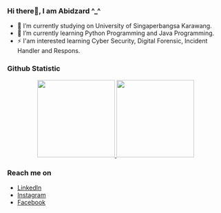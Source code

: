 ### Hi there👋, I am Abidzard ^_^

- 🔭 I’m currently studying on University of Singaperbangsa Karawang.
- 🌱 I’m currently learning Python Programming and Java Programming.
- ⚡ I'am interested learning Cyber Security, Digital Forensic, Incident Handler and Respons.

### Github Statistic
<p align="center">
<a href="https://github.com/abidzard">
  <img height="180em" src="https://github-readme-stats-eight-theta.vercel.app/api?username=abidzard&show_icons=true&theme=algolia&include_all_commits=true&count_private=true"/>
  <img height="180em" src="https://github-readme-stats-eight-theta.vercel.app/api/top-langs/?username=abidzard&layout=compact&langs_count=8&theme=algolia"/>
</a>
</p>

### Reach me on
- [LinkedIn](https://www.linkedin.com/in/abidzard/)
- [Instagram](https://www.instagram.com/abdzrdladhst/)
- [Facebook](https://www.facebook.com/abidzrd)

<!-- **abidzard/abidzard** is a ✨ _special_ ✨ repository because its `README.md` (this file) appears on your GitHub profile. -->
